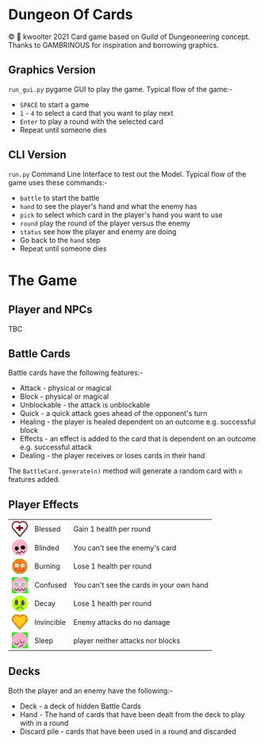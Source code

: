 # Dungeon Of Cards
:copyright: :monkey: kwoolter 2021
Card game based on Guild of Dungeoneering concept.
Thanks to GAMBRINOUS for inspiration and borrowing graphics.


## Graphics Version
`run_gui.py` pygame GUI to play the game.
Typical flow of the game:-
* `SPACE` to start a game
* `1` - `4` to select a card that you want to play next
* `Enter` to play a round with the selected card
* Repeat until someone dies

## CLI Version
`run.py` Command Line Interface to test out the Model.
Typical flow of the game uses these commands:-
* `battle` to start the battle
* `hand` to see the player's hand and what the enemy has
* `pick` to select which card in the player's hand you want to use
* `round` play the round of the player versus the enemy
* `status` see how the player and enemy are doing
* Go back to the `hand` step
* Repeat until someone dies

# The Game
## Player and NPCs
TBC

## Battle Cards
Battle cards have the following features:-
* Attack - physical or magical
* Block -  physical or magical
* Unblockable - the attack is unblockable
* Quick - a quick attack goes ahead of the opponent's turn
* Healing - the player is healed dependent on an outcome e.g. successful block
* Effects - an effect is added to the card that is dependent on an outcome e.g. successful attack
* Dealing - the player receives or loses cards in their hand

The `BattleCard.generate(n)` method will generate a random card with `n` features added.

## Player Effects
<table>
    <tr>
        <td><img src="https://github.com/kwoolter/DungeonOfCards/blob/Loot/card_dungeon/view/resources/blessed32x32.png?raw=true" align="center"></td>
        <td>Blessed</td>
        <td>Gain 1 health per round</td>
    </tr>
    <tr>
        <td><img src="https://github.com/kwoolter/DungeonOfCards/blob/0024724b8d9f54ae0d70305ec1e44726ff8c3a2d/card_dungeon/view/resources/blinded32x32.png?raw=true" align="center"></td>
        <td>Blinded</td>
        <td>You can't see the enemy's card</td>
    </tr>
    <tr>
        <td><img src="https://github.com/kwoolter/DungeonOfCards/blob/Loot/card_dungeon/view/resources/burning32x32.png?raw=true" align="center"></td>
        <td>Burning</td>
        <td>Lose 1 health per round</td>
    </tr>
    <tr>
        <td><img src="https://github.com/kwoolter/DungeonOfCards/blob/Loot/card_dungeon/view/resources/confused32x32.png?raw=true" align="center"></td>
        <td>Confused</td>
        <td>You can't see the cards in your own hand</td>
    </tr>
    <tr>
        <td><img src="https://github.com/kwoolter/DungeonOfCards/blob/Loot/card_dungeon/view/resources/decay32x32.png?raw=true" align="center"></td>
        <td>Decay</td>
        <td>Lose 1 health per round</td>
    </tr>
    <tr>
        <td><img src="https://github.com/kwoolter/DungeonOfCards/blob/0024724b8d9f54ae0d70305ec1e44726ff8c3a2d/card_dungeon/view/resources/invincible32x32.png?raw=true" align="center"></td>
        <td>Invincible</td>
        <td>Enemy attacks do no damage</td>
    </tr>
    <tr>
        <td><img src="https://github.com/kwoolter/DungeonOfCards/blob/0024724b8d9f54ae0d70305ec1e44726ff8c3a2d/card_dungeon/view/resources/sleeping32x32.png?raw=true" align="center"></td>
        <td>Sleep</td>
        <td>player neither attacks nor blocks</td>
    </tr>
</table>

## Decks
Both the player and an enemy have the following:-
* Deck - a deck of hidden Battle Cards
* Hand - The hand of cards that have been dealt from the deck to play with in a round
* Discard pile - cards that have been used in a round and discarded

